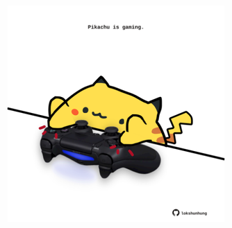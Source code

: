 <!-- built at 05/09/2024, 14:00:50 UTC -->
<p align="center">
  <img width="500" height="500" src="./ReadmeImage.svg">
</p>
